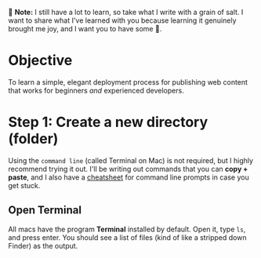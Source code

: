 🤔 **Note:** I still have a lot to learn, so take what I write with a grain of salt. I want to share what I've learned with you because learning it genuinely brought me joy, and I want you to have some 🙂.
>
# Objective
To learn a simple, elegant deployment process for publishing web content that works for beginners *and* experienced developers.

# Step 1: Create a new directory (folder)
Using the `command line` (called Terminal on Mac) is not required, but I highly recommend trying it out. I'll be writing out commands that you can **copy + paste**, and I also have a [cheatsheet](https://benstanfield.io) for command line prompts in case you get stuck.

## Open Terminal
All macs have the program **Terminal** installed by default. Open it, type `ls`, and press enter. You should see a list of files (kind of like a stripped down Finder) as the output.